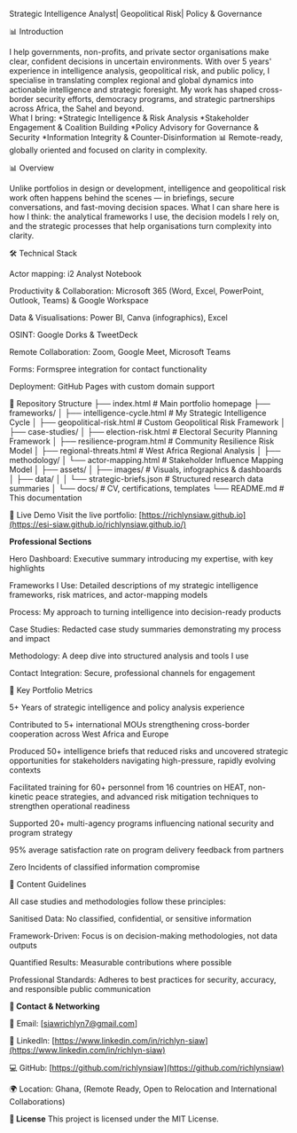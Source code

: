 Strategic Intelligence Analyst| Geopolitical Risk| Policy & Governance

📊 Introduction

I help governments, non-profits, and private sector organisations make clear, confident decisions in uncertain environments. With over 5 years' experience in intelligence analysis, geopolitical risk, and public policy, I specialise in translating complex regional and global dynamics into actionable intelligence and strategic foresight. My work has shaped cross-border security efforts, democracy programs, and strategic partnerships across Africa, the Sahel and beyond.  
What I bring:
*Strategic Intelligence & Risk Analysis
*Stakeholder Engagement & Coalition Building
*Policy Advisory for Governance & Security
*Information Integrity & Counter-Disinformation
📊 Remote-ready, globally oriented and focused on clarity in complexity. 

📊 Overview

Unlike portfolios in design or development, intelligence and geopolitical risk work often happens behind the scenes — in briefings, secure conversations, and fast-moving decision spaces.
What I can share here is how I think: the analytical frameworks I use, the decision models I rely on, and the strategic processes that help organisations turn complexity into clarity.

🛠️ Technical Stack

Actor mapping: i2 Analyst Notebook

Productivity & Collaboration: Microsoft 365 (Word, Excel, PowerPoint, Outlook, Teams) & Google Workspace

Data  & Visualisations: Power BI, Canva (infographics), Excel

OSINT: Google Dorks & TweetDeck

Remote Collaboration: Zoom, Google Meet, Microsoft Teams

Forms: Formspree integration for contact functionality

Deployment: GitHub Pages with custom domain support

📁 Repository Structure
├── index.html                     # Main portfolio homepage
├── frameworks/
│   ├── intelligence-cycle.html    # My Strategic Intelligence Cycle
│   ├── geopolitical-risk.html     # Custom Geopolitical Risk Framework
│
├── case-studies/
│   ├── election-risk.html         # Electoral Security Planning Framework
│   ├── resilience-program.html    # Community Resilience Risk Model
│   ├── regional-threats.html      # West Africa Regional Analysis
│
├── methodology/
│   └── actor-mapping.html         # Stakeholder Influence Mapping Model
│
├── assets/
│   ├── images/                    # Visuals, infographics & dashboards
│   ├── data/
│   │   └── strategic-briefs.json  # Structured research data summaries
│   └── docs/                      # CV, certifications, templates
└── README.md                      # This documentation

🚀 Live Demo
Visit the live portfolio: [https://richlynsiaw.github.io](https://esi-siaw.github.io/richlynsiaw.github.io/)

**Professional Sections**

Hero Dashboard: Executive summary introducing my expertise, with key highlights

Frameworks I Use: Detailed descriptions of my strategic intelligence frameworks, risk matrices, and actor-mapping models

Process: My approach to turning intelligence into decision-ready products

Case Studies: Redacted case study summaries demonstrating my process and impact

Methodology: A deep dive into structured analysis and tools I use

Contact Integration: Secure, professional channels for engagement

🎯 Key Portfolio Metrics

5+ Years of strategic intelligence and policy analysis experience

Contributed to 5+ international MOUs strengthening cross-border cooperation across West Africa and Europe

Produced 50+ intelligence briefs that reduced risks and uncovered strategic opportunities for stakeholders navigating high-pressure, rapidly evolving contexts

Facilitated training for 60+ personnel from 16 countries on HEAT, non-kinetic peace strategies, and advanced risk mitigation techniques to strengthen operational readiness

Supported 20+ multi-agency programs influencing national security and program strategy

95% average satisfaction rate on program delivery feedback from partners

Zero Incidents of classified information compromise

📝 Content Guidelines

All case studies and methodologies follow these principles:

Sanitised Data: No classified, confidential, or sensitive information

Framework-Driven: Focus is on decision-making methodologies, not data outputs

Quantified Results: Measurable contributions where possible

Professional Standards: Adheres to best practices for security, accuracy, and responsible public communication

**🤝 Contact & Networking**

📧 Email: [siawrichlyn7@gmail.com]

🔗 LinkedIn: [https://www.linkedin.com/in/richlyn-siaw](https://www.linkedin.com/in/richlyn-siaw)

💻 GitHub: [https://github.com/richlynsiaw](https://github.com/richlynsiaw)

🌍 Location: Ghana, (Remote Ready, Open to Relocation and International Collaborations)

**📄 License**
This project is licensed under the MIT License.

